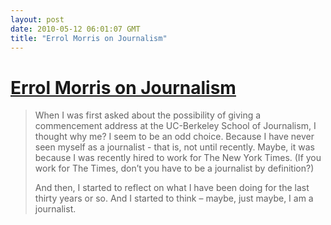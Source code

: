 ```yaml
---
layout: post
date: 2010-05-12 06:01:07 GMT
title: "Errol Morris on Journalism"
---
```

# [Errol Morris on Journalism](http://journalism.berkeley.edu/news/2010/may/10/film-legend-errol-morris-salutes-new-graduates-201/)

> When I was first asked about the possibility of giving a commencement address at the UC-Berkeley School of Journalism, I thought why me? I seem to be an odd choice. Because I have never seen myself as a journalist - that is, not until recently. Maybe, it was because I was recently hired to work for The New York Times. (If you work for The Times, don’t you have to be a journalist by definition?)
>
> And then, I started to reflect on what I have been doing for the last thirty years or so. And I started to think – maybe, just maybe, I am a journalist. 